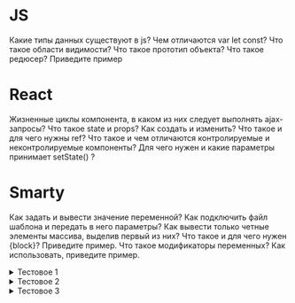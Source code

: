 # JS

Какие типы данных существуют в js?
Чем отличаются var let const?
Что такое области видимости?
Что такое прототип объекта?
Что такое редюсер? Приведите пример

# React

Жизненные циклы компонента, в каком из них следует выполнять ajax-запросы?
Что такое state и props? Как создать и изменить?
Что такое и для чего нужны ref?
Что такое и чем отличаются контролируемые и неконтролируемые компоненты?
Для чего нужен и какие параметры принимает setState() ?

# Smarty

Как задать и вывести значение переменной?
Как подключить файл шаблона и передать в него параметры?
Как вывести только четные элементы массива, выделив первый из них?
Что такое и для чего нужен {block}? Приведите пример.
Что такое модификаторы переменных? Как использовать, приведите пример.



<details>
<summary>Тестовое 1</summary>
Необходимо создать приложение-задачник.
Документацию по back-end можно найти тут:

https://uxcandy.com/~shapoval/test-task-backend/docs/v2.html

Задачи состоят из:
- имени пользователя;
- е-mail;
- текста задачи;
- статус задачи;

Стартовая страница - список задач с возможностью сортировки по имени пользователя, email и статусу. Вывод задач нужно сделать страницами по 3 штуки (с пагинацией). Видеть список задач и создавать новые может любой посетитель без регистрации.

Сделайте вход для администратора (логин "admin", пароль "123"). Администратор имеет возможность редактировать текст задачи и поставить галочку о выполнении. Выполненные задачи в общем списке выводятся с соответствующей отметкой.

В приложении нужно использовать React и Redux. Сложная архитектура не нужна, решите поставленные задачи минимально необходимым количеством кода. К дизайну особых требований нет.
Результат нужно развернуть на любом бесплатном хостинге (например - zzz.com.ua), чтобы можно было посмотреть его в действии. Код можно выложить на github или bitbucket.

Будем ждать от Вас сообщение с результатом работы. Укажите, пожалуйста, в своём письме общее количество потраченного времени.

По окончанию выполнения ждем от Вас две ссылки: на репозиторий, где выложен код и на рабочее тестовое задание.

Если Вы не смогли выполнить тестовое по любым причинам, пожалуйста, сообщите нам. Будем ждать Вашего ответа в любом случае.

Для Вашего удобства предоставляю протокол тестирования, по которому проверяется тестовое задание.
1) Перейти на стартовую страницу приложения. Должен отобразиться список задач. В списке присутствуют поля: имя пользователя, email, текст задачи, статус. Не должно быть опечаток. Зазоры должны быть ровные. Ничего не ползет. Должна быть возможность создания новой задачи. Должна быть кнопка для авторизации.
2) Не заполнять поля для новой задачи. Сохранить задачу. Должны вывестись ошибки валидации. Ввести в поле email “test”. Должна вывестись ошибка, что email не валиден.
3) Создать задачку с корректными данными (имя “test”, email “test@test.com”, текст “test job”). Задача должна отобразиться в списке задач. Данные должны быть ровно те, что были введены в поле формы. После создания задачи должно вывестись оповещение об успехе добавления (обратная связь).
4) Создать задачу с тегами в описании задачи (добавить в поле описания задачи текст , заполнить остальные поля). Задача должна отобразиться в списке задач, при этом не должен всплыть alert c текстом ‘test’.
5) Создать еще 2 задачи. Должна появиться новая страница в пагинации.
6) Отсортировать список по полю “имя пользователя” по возрастанию. Список должен пересортироваться. Перейти на последнюю страницу в пагинации. Сортировка не должна сбиться, задачи с последней страницы должны быть отображены. Далее отсортировать по тому же полю, но по убыванию. Перейти на первую страницу. Имя пользователя, которое было последним в списке, должно стать первым. Проделать этот тест для полей “email” и “статус”.
7) Перейти на страницу авторизации пользователя. Попробовать залогиниться с пустыми полями. Должна вывестись ошибка, что поля обязательны для заполнения или, что введенные данные не верные. Ввести в поле для имени пользователя “admin1”, в поле для пароля “321”. Должна вывестись ошибка о неправильных реквизитах доступа. Админский доступ не должен быть предоставлен. Ввести данные “admin” в поле для имени и “123” в поле для пароля. Авторизация должна пройти успешно. Должна отобразиться кнопка для выхода из профиля админа.
8) Для созданной задачи проставить отметку “выполнено”. Перезагрузить страницу. В общем списке задача должна отображаться с двумя отметками: статус задачи “выполнено” и “отредактировано администратором”. Отредактировать текст задачи. Сохранить и перезагрузить страницу. Текст задачи должен быть тот, который ввели при редактировании.
9) Открыть параллельно приложение в новой вкладке. Разлогиниться в новой вкладке. В этой вкладке не должно быть возможности редактировать задачу. Вернуться в предыдущую вкладку. Отредактировать задачу и сохранить. Отредактированная задача не должна быть сохранена. Приложение должно запросить авторизацию.
</details>

<details>
<summary>Тестовое 2</summary>
Предпоготовка:

Внешний вид приложения и прочие моменты:

    верхнее / боковое меню с навигацией
    Логин ( /login)
    Новости (список новостей, роут /news)
    Профиль (страница с информацией о пользователе, /profile)
    Кнопка «войти/выйти»

Страница /profile недоступна для тех, кто не залогинился.
Б Бэкэнд

Приложение использует простой «бэк» расположенный на heroku. Свой бэкэнд делать не нужно.

Для проверки доступности бэкэнда, можете перейти по адресу:

https://mysterious-reef-29460.herokuapp.com/api/v1/

Удачный логин + редирект

Форма для входа включает в себя 2 поля: email + пароль.
По нажатию на «логин» (или после нажатия клавиши Enter) уходит POST запрос с введенными данными на бэкэнд.

Адрес и метод для запроса:

POST https://mysterious-reef-29460.herokuapp.com/api/v1/validate

Если введены корректные данные: (email = 'max@test.com', password = '12345', content-type: application/json), ответ будет:
```js
{
  "status": "ok",
  "data": {
    "id": 1
  }
}
```

В случае успеха — пользователя нужно редиректить на страницу профиля, на которой будет нужно получить подробную информацию о пользователе. Об этом ниже в разделе Профиль. Для выполнения этой задачи, рекомендую полученный id сохранять в стор (в какой-то из редьюсеров).

Обратите внимание на название полей (username, password), на их значения (строковые) и на то, что это POST запрос.

Если введены некорректные данные, то нужно уметь обрабатывать ответ с ошибкой:
```js
{
  "status": "err",
  "message": "wrong_email_or_password"
}
```

После получения такого ответа, необходимо очистить из формы поле пароля (email не трогать) и показать красивое сообщение об ошибке: Имя пользователя или пароль введены не верно.

Дополнительно:

    организовать код таким образом, чтобы можно было легко показывать сообщения на различные сообщения об ошибке от сервера.

    сделать обработку возможной сетевой ошибки с текстом: Сервер не доступен

Запрос должен быть выполнен через традиционный redux-подход: то есть мы «диспатчим (вызываем) экшены и сохраняем необходимое в редьюсере».
П Профиль

На странице профиля необходимо сделать GET запрос, и получить подробную информацию о пользователе:

GET https://mysterious-reef-29460.herokuapp.com/api/v1/user-info/:id

В реальном приложении, после user-info мог бы быть любой id, в нашем случае — это id 1, значит запрос должен выглядеть так:

https://mysterious-reef-29460.herokuapp.com/api/v1/user-info/1

Ответ:
```js
{
  "status": "ok",
  "data": {
    "userId": 1,
    "city": "Москва",
    "languages": [
      "English",
      "Русский"
    ],
    "social": [
      {
        "label": "vk",
        "link": "vk.com/maxpfrontend"
      },
      {
        "label": "telegram",
        "link": "t.me/maxpfrontend"
      },
      {
        "label": "web",
        "link": "https://maxpfrontend.ru"
      },
      {
        "label": "youtube",
        "link": "https://www.youtube.com/channel/UCqJyAVWwIqPWKEkfCSP1y4Q"
      },
      {
        "label": "twitter",
        "link": "https://twitter.com/MaxPatsiansky"
      },
      {
        "label": "twitch",
        "link": "http://twich.tv/maxpfrontend"
      }
    ]
  }
}
```

Полученные данные, положить в стор, и отрисовать на странице следующим образом:
```
Город: Москва

Знание языков:
 + English
 + Русский

Ссылки:

+ ссылка-иконка 1
+ ссылка-иконка 2
...
```

(
  т.е. кликабельная иконка каждого из сервисов.
  Ссылка открывается в новом окне
)

Иконки возьмите из google картинок, положите к себе в public директорию. Для «сайта» подойдет иконка глобуса или сито «Без воды» 🙂

Ахтунг!

В требовании к задаче, «дизайнер» захотел, чтобы сайт (web) был первым в списке, а бэкэнд-разработчик ответил, что ему «пофиг и некогда». Поэтому, сайт нужно отрисовать первым своими силами (то есть, как-то обработать входящие данные с MockAPI). Все остальное в любом порядке.

Дополнительно:

    обработать ситуацию, когда пользователь не найден.

Запрос:

GET https://mysterious-reef-29460.herokuapp.com/api/v1/user-info/2

Ответ
```js
{
  "status": "err",
  "message": "user_not_found"
}
```
Н Новости

На странице, нужно вывести новости в формате «заголовок» + «текст».
Внизу страницы — «всего новостей ХХ» (зависит от количества новостей, в нашем случае это всегда «2», но вы должны сделать это число не «захардкоженным»)

Если говорить, словами «разработчиков», то API endpoint:

GET https://mysterious-reef-29460.herokuapp.com/api/v1/news 

Если словами «новичков» — нужно сделать GET запрос, по адресу выше.

Ответ:
```js

{
  "status": "ok",
  "data": [
    {
      "id": 1,
      "title": "Не слишком ли быстро мы переходим на беспилотные автомобили",
      "text": "Автопроизводители и высокотехнологичные компании, тратящие миллиарды долларов на развитие беспилотных автомобилей и грузовиков, вовсю рекламируют автоматический транспорт, который, по их мнению, будет безопаснее, чище и сделает общество более мобильным."
    },
    {
      "id": 2,
      "title": "Интеллектуальная собственность: где заканчивается цитирование и начинается плагиат",
      "text": "Компьютерная программа или роман — это в первую очередь идея, творческий замысел. Но человек, купивший книгу, хоть и стал собственником её обложки и страниц, не может присвоить себе то, что написал или нарисовал автор, и продавать романы под своим именем. Иными словами, интеллектуальная собственность — это придуманный и созданный человеком результат. И одновременно с этим — права на него."
    }
  ]
}
```

Новости должны храниться в соответствующем редьюсере.
В Войти/выйти

Кнопка просто меняет свое состояние. Если пользователи уже залогинился — «Выйти», если нет — «Войти»
Т Требования ✍️

    Внимание к деталям.
    Для асинхронных запросов использовать redux-thunk, можно ducks или любой другой подход. Использование «саг» для такой задачи не рекомендуется.
    Пока новости / профиль грузятся — показывать прелоадер (использовать редьюсеры и экшены, как того требует redux).
    Пока запрос на логине «в процессе» блокировать повторные запросы (самый легкий способ, это блокировать нажатия кнопки Enter + сделать disabled кнопку отправки формы). Разумеется, чтобы пользователю было понятнее, текст disabled кнопки можно сделать: «Проверяю…» либо прелоадер как на профиле/новостях.
    В форме показывать ошибку + стандартную валидацию email (по типу инпута, либо по регулярному выражению).
    Код разместить на github
</details>

<details>
<summary>Тестовое 3</summary>
Необходимо разработать React-приложение для отображения таблицы с данными.
Дополнительным плюсом будет: Финальный билд приложения должен быть запускаться из __Docker контейнера__ (хотябы с минимальной конфигурацией)

__Функционал__

- Сортировка по столбцам: при нажатии на название столбца строки таблицы сортируются по возрастанию, при повторном клике &mdash; по убыванию. Графическим элементом или текстовым сообщением указывается направление сортировки.
- Клиентская пагинация: данные необходимо отображать постранично, максимум 50 элементов на страницу. Необходимо предоставить пользовательскую навигацию для перехода по страницам.
- Фильтрация: компонент предоставляет текстовое поле, в которое пользователь может ввести текст и строки таблицы, данные которых не содержат подстроку, введённую пользователем, скрываются. Перефильтрация осуществляется по нажатию на кнопку "Найти".
- По клике на строку таблицы значения полей выводятся в дополнительном блоке под таблицей.
- Данные в таблицу загружаются с сервера. Способ загрузки с сервера на ваш выбор.
- Над таблицей присутсвует кнопка __добавить__, по нажатии на которую выпадает форма добавления ряда
	+------+------------+-----------------+-----------------+---------------+
	| id   | firstName  | lastName        | email           | phone         |
	+------+------------+-----------------+-----------------+---------------+
	|input | input      | input           | input           | input         |
	+------+------------+-----------------+-----------------+---------------+
- После заполнения всех инпутов активируется кнопка __Добавить в таблицу__ которая вставляет заполненный ряд в начало таблицы
  

Для демонстрации работы компонента необходимо сделать простую HTML страницу.
Пользователю предлагается выбрать набор данных: маленький или большой.
При выборе набора данных он загружается с сервера и по данным строится таблица.

__Формат данных от сервера__

Сервер возвращает JSON-массив данных.
Пример данных: 
```js
[
	{
		id: 101,
		firstName: 'Sue',
		lastName: 'Corson',
		email: 'DWhalley@in.gov',
		phone: '(612)211-6296',
		address: {
			streetAddress: '9792 Mattis Ct',
			city: 'Waukesha',
			state: 'WI',
			zip: '22178'
		},
		description: 'et lacus magna dolor...',
	}
}
```

Маленький объем данных берется по ссылке
http://www.filltext.com/?rows=32&id={number|1000}&firstName={firstName}&lastName={lastName}&email={email}&phone={phone|(xxx)xxx-xx-xx}&address={addressObject}&description={lorem|32}

Большой объем данных берется по ссылке
http://www.filltext.com/?rows=1000&id={number|1000}&firstName={firstName}&delay=3&lastName={lastName}&email={email}&phone={phone|(xxx)xxx-xx-xx}&address={addressObject}&description={lorem|32}

__Замечания__

- Особое внимание следует уделить скорости работы. Зависание интерфейса при выполнении операций загрузки данных, фильтрации, сортировки недопустимо.
- Во время загрузки данных стоит показать какой-то индикатор
- Использование сторонних библиотек будет плюсом только в случае если это оправданно и вы сможете объяснить причину выбора. Показав свои знания в грамотном применении сторонних готовых решений, вы имеете шанс повысить свою профессиональную привлекательность для нас.
- Пишите код так, как бы вы его писали в работе &mdash; внутренности задания будут оцениваться даже тщательней, чем внешнее соответствие заданию. Код должен быть организован так, чтобы его можно было заново использовать.
- Помните про обработку ошибок!
- Верстка может быть самая простая. Визуализацию и украшение делайте на ваш вкус. Мы не против использования [Bootstrap](http://getbootstrap.com/) или похожего UI фреймворк, но только для UI представления (нельзя использовать JS код для решения задачи, но можно использовать для оформительских эффектов (анимации и тому подобное))!

__Схема визуального представления данных__

```
+------+------------+-----------------+-----------------+---------------+
| id ▲ | firstName ▼| lastName      ▼ | email          ▼| phone        ▼|
+------+------------+-----------------+-----------------+---------------+
| 101  | Sue        | Corson          | DWhalley@in.gov | (612)211-6296 |
+------+------------+-----------------+-----------------+---------------+
| 102  | Lor        | Ipsumd          | dwhalley@in.gov | (612)211-6296 |
+------+------------+-----------------+-----------------+---------------+
| 103  | Ips        | Umdolo          | dwhalley@in.gov | (612)211-6296 |
+------+------------+-----------------+-----------------+---------------+
```

Если выделен пользователем с `id = 101`, то под таблицей выводим следующую информацию:

	Выбран пользователь <b>Sue Corson</b>
	Описание:
	<textarea>
	et lacus magna dolor...
	</textarea>
	Адрес проживания: <b>9792 Mattis Ct</b>
	Город: <b>Waukesha</b>
	Провинция/штат: <b>WI</b>
	Индекс: <b>22178</b>

Дополнительно напишите нам, как вы тестировали результат своей работы. Какие используете инструменты и как вы осуществляете тестирование.

</details>

